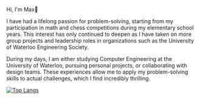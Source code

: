 Hi, I'm Max👋

I have had a lifelong passion for problem-solving, starting from my participation in math and chess competitions during my elementary school years. This interest has only continued to deepen as I have taken on more group projects and leadership roles in organizations such as the University of Waterloo Engineering Society.

During my days, I am either studying Computer Engineering at the University of Waterloo, pursuing personal projects, or collaborating with design teams. These experiences allow me to apply my problem-solving skills to actual challenges, which I find incredibly thrilling.

[![Top Langs](https://github-readme-stats.vercel.app/api/top-langs/?username=Max00358&layout=donut&bg_color=0D1117&title_color=FFFFFF&text_color=FFFFFF&border_color=FFFFFF&)](https://github.com/Max00358/github-readme-stats)

<!---
Max00358/Max00358 is a ✨ special ✨ repository because its `README.md` (this file) appears on your GitHub profile.
You can click the Preview link to take a look at your changes.
--->

